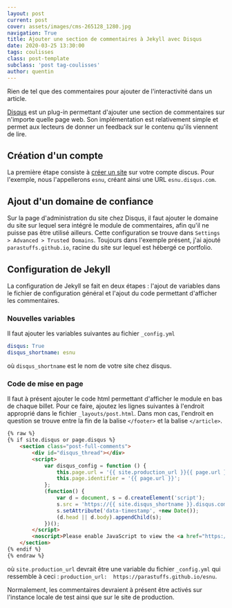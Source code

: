 ```yaml
---
layout: post
current: post
cover: assets/images/cms-265128_1280.jpg
navigation: True
title: Ajouter une section de commentaires à Jekyll avec Disqus
date: 2020-03-25 13:30:00
tags: coulisses
class: post-template
subclass: 'post tag-coulisses'
author: quentin
---
```


Rien de tel que des commentaires pour ajouter de l'interactivité dans un article.

[Disqus](https://disqus.com/) est un plug-in permettant d'ajouter une section de commentaires sur n'importe quelle page web.
Son implémentation est relativement simple et permet aux lecteurs de donner un feedback sur le contenu qu'ils viennent de lire.

## Création d'un compte
La première étape consiste à [créer un site](https://disqus.com/admin/create/) sur votre compte discus.
Pour l'exemple, nous l'appellerons `esnu`, créant ainsi une URL `esnu.disqus.com`.

## Ajout d'un domaine de confiance
Sur la page d'administration du site chez Disqus, il faut ajouter le domaine du site sur lequel sera intégré le module de commentaires, afin qu'il ne puisse pas être utilisé ailleurs.
Cette configuration se trouve dans `Settings > Advanced > Trusted Domains`.
Toujours dans l'exemple présent, j'ai ajouté `parastuffs.github.io`, racine du site sur lequel est hébergé ce portfolio.

## Configuration de Jekyll
La configuration de Jekyll se fait en deux étapes : l'ajout de variables dans le fichier de configuration général et l'ajout du code permettant d'afficher les commentaires.

### Nouvelles variables
Il faut ajouter les variables suivantes au fichier `_config.yml`

```yaml
disqus: True
disqus_shortname: esnu
```
où `disqus_shortname` est le nom de votre site chez disqus.

### Code de mise en page
Il faut à présent ajouter le code html permettant d'afficher le module en bas de chaque billet.
Pour ce faire, ajoutez les lignes suivantes à l'endroit approprié dans le fichier `_layouts/post.html`.
Dans mon cas, l'endroit en question se trouve entre la fin de la balise `</footer>` et la balise `</article>`.
```html
{% raw %}
{% if site.disqus or page.disqus %}
    <section class="post-full-comments">
        <div id="disqus_thread"></div>
        <script>
            var disqus_config = function () {
                this.page.url = '{{ site.production_url }}{{ page.url }}';
                this.page.identifier = '{{ page.url }}';
            };
            (function() {
                var d = document, s = d.createElement('script');
                s.src = 'https://{{ site.disqus_shortname }}.disqus.com/embed.js';
                s.setAttribute('data-timestamp', +new Date());
                (d.head || d.body).appendChild(s);
            })();
        </script>
        <noscript>Please enable JavaScript to view the <a href="https://disqus.com/?ref_noscript">comments powered by Disqus.</a></noscript>
    </section>
{% endif %}
{% endraw %}
```
où `site.production_url` devrait être une variable du fichier `_config.yml` qui ressemble à ceci : `production_url:  https://parastuffs.github.io/esnu`.

Normalement, les commentaires devraient à présent être activés sur l'instance locale de test ainsi que sur le site de production.